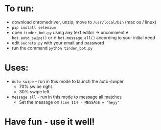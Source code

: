 # To run:
 - download chromedriver, unzip, move to `/usr/local/bin` (mac os / linux)
 - `pip install selenium`
 - open `tinder_bot.py` using any text editor -> uncomment `# bot.auto_swipe()` or  `# bot.message_all()` according to your initial need
 - edit `secrets.py` with your email and password
 - run the command `python tinder_bot.py`

# Uses:

 - `Auto swipe` - run in this mode to launch the auto-swiper
     * 70% swipe right
     * 30% swipe left
 - `Message all` - run in this mode to message all matches
     * Set the message on `line 114 - MESSAGE = 'heyy'`


# Have fun - use it well!
